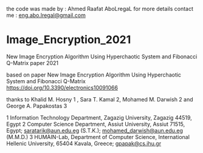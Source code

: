 the code was made by : Ahmed Raafat AboLregaL
for more details contact me : eng.abo.lregal@gmail.com

# Image_Encryption_2021
New Image Encryption Algorithm Using Hyperchaotic System and Fibonacci Q-Matrix paper 2021

based on paper
New Image Encryption Algorithm Using Hyperchaotic System and Fibonacci Q-Matrix
https://doi.org/10.3390/electronics10091066

thanks to 
Khalid M. Hosny 1 , Sara T. Kamal 2, Mohamed M. Darwish 2 and George A. Papakostas 3

1 Information Technology Department, Zagazig University, Zagazig 44519, Egypt
2 Computer Science Department, Assiut University, Assiut 71515, Egypt; saratarik@aun.edu.eg (S.T.K.);
mohamed_darwish@aun.edu.eg (M.M.D.)
3 HUMAIN-Lab, Department of Computer Science, International Hellenic University, 65404 Kavala, Greece; gpapak@cs.ihu.gr

